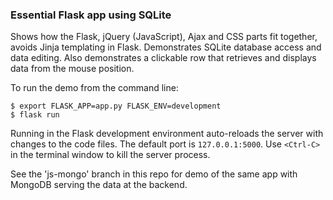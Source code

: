 ### Essential Flask app using SQLite  

Shows how the Flask, jQuery (JavaScript), Ajax and CSS parts fit together, avoids Jinja templating in Flask. Demonstrates SQLite database access and data editing. Also demonstrates a clickable row that retrieves and displays data from the mouse position.

To run the demo from the command line:  

`$ export FLASK_APP=app.py FLASK_ENV=development`  
`$ flask run`  

Running in the Flask development environment auto-reloads the server with changes to the code files. The default port is `127.0.0.1:5000`. Use `<Ctrl-C>` in the terminal window to kill the server process.

See the 'js-mongo' branch in this repo for demo of the same app with MongoDB serving the data at the backend.
